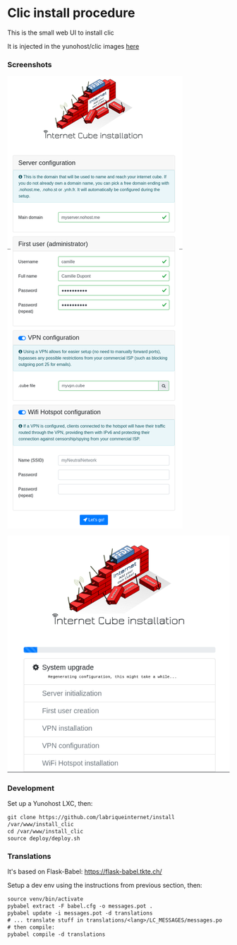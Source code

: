 # Clic install procedure

This is the small web UI to install clic

It is injected in the yunohost/clic images [here](https://github.com/YunoHost/arm-images/blob/yunohost/userpatches/customize-image.sh)

### Screenshots

![](./doc/install1.png)

![](./doc/install2.png)

### Development

Set up a Yunohost LXC, then:

```
git clone https://github.com/labriqueinternet/install /var/www/install_clic
cd /var/www/install_clic
source deploy/deploy.sh
```

### Translations

It's based on Flask-Babel: https://flask-babel.tkte.ch/

Setup a dev env using the instructions from previous section, then:

```
source venv/bin/activate
pybabel extract -F babel.cfg -o messages.pot .
pybabel update -i messages.pot -d translations
# ... translate stuff in translations/<lang>/LC_MESSAGES/messages.po
# then compile:
pybabel compile -d translations
```
